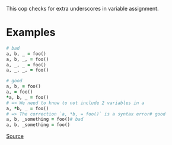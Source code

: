 
This cop checks for extra underscores in variable assignment.

# Examples

```ruby
# bad
a, b, _ = foo()
a, b, _, = foo()
a, _, _ = foo()
a, _, _, = foo()

# good
a, b, = foo()
a, = foo()
*a, b, _ = foo()
# => We need to know to not include 2 variables in a
a, *b, _ = foo()
# => The correction `a, *b, = foo()` is a syntax error# good
a, b, _something = foo()# bad
a, b, _something = foo()
```

[Source](http://www.rubydoc.info/gems/rubocop/RuboCop/Cop/Style/TrailingUnderscoreVariable)